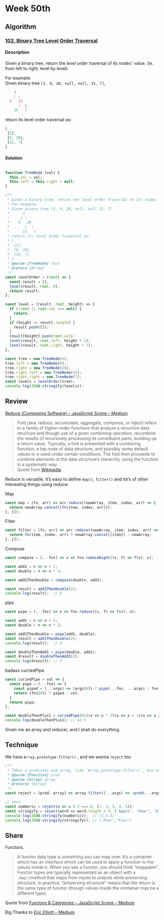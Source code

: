 # Week 50th
## Algorithm

### [102. Binary Tree Level Order Traversal](https://leetcode.com/problems/binary-tree-level-order-traversal/description/)

#### Description

Given a binary tree, return the *level order* traversal of its nodes' value. (ie. from left to right, level by level).

For example:  
Given binary tree `[3, 9, 20, null, null, 15, 7]`,

```javascript
    3
    / \
  9   20
      /  \
    15   7
```

return its level order traversal as:

```javascript
[
 [3],
 [9, 20],
 [15, 7]
]
```

#### Solution

```javascript

function TreeNode (val) {
  this.val = val;
  this.left = this.right = null;
}

/**
 * Given a binary tree, return the level order traversal of its nodes' values. (ie, from left to right, level by level).
 * For example:
 * Given binary tree [3, 9, 20, null, null 15, 7]
 *      3
 *     / \
 *    9   20
 *       /  \
 *      15   7
 * return its level order traversal as:
 * [
 *  [3],
 *  [9, 20],
 *  [15, 7]
 * ]
 * @param {TreeNode} root
 * @return {Array}
 */
const levelOrder = (root) => {
  const result = [];
  level(result, root, 0);
  return result;
};

const level = (result, root, height) => {
  if (!root || root.val === null) {
    return;
  }
  if (height >= result.length) {
    result.push([]);
  }
  result[height].push(root.val);
  level(result, root.left, height + 1);
  level(result, root.right, height + 1);
};

const tree = new TreeNode(3);
tree.left = new TreeNode(9);
tree.right = new TreeNode(20);
tree.right.left = new TreeNode(15);
tree.right.right = new TreeNode(7);
const levels = levelOrder(tree);
console.log(JSON.stringify(levels));
```

## Review

[Reduce (Composing Software) – JavaScript Scene – Medium](https://medium.com/javascript-scene/reduce-composing-software-fe22f0c39a1d)

> Fold (aka: reduce, accumulate, aggregate, compress, or inject) refers to a family of higher-order functions that analyze a recursive data structure and though use of a given combining operation, recombine the results of recursively processing its constituent parts, building up a return value. Typically, a fold is presented with a combining function, a top node of data structure, and possibly some default values to e used under certain conditions. The fold then proceeds to combine elements of the data structure’s hierarchy, using the function in a systematic way.  
Quote from [Wikipedia](https://en.wikipedia.org/wiki/Fold_\(higher-order_function\))

Reduce is versatile, It’s easy to define `map()`, `filter()` and lot’s of other interesting things using reduce:

Map
```javascript
const map = (fn, arr) => arr.reduce((newArray, item, index, arr) => {
  return newArray.concat([fn(item, index, arr)]);
}, []);
```

Filter
```javascript
const filter = (fn, arr) => arr.reduce((newArray, item, index, arr) => {
  return fn(item, index, arr) ? newArray.concat([item]) : newArray;
}, []);
```

Compose
```javascript
const compose = (...fns) => x => fns.reduceRight((v, f) => f(v), x);

const add1 = n => n + 1;
const double = n => n * 2;

const add1ThenDouble = compose(double, add1);

const result = add1ThenDouble(2);
console.log(result);  // 6
```

pipe
```javascript
const pipe = (...fns) => x => fns.reduce((v, f) => f(v), x);

const add1 = n => n + 1;
const double = n => n * 2;

const add1ThenDouble = pipe(add1, double);
const result = add1ThenDouble(2);
console.log(result);  // 6

const doubleThenAdd1 = pipe(double, add1);
const dresult = doubleThenAdd1(2);
console.log(dresult); // 5
```

badass curriedPipe
```javascript
const curiedPipe = val => {
  const pipe = (...fns) => {
    const piped = (...args) => (args[0]) ? pipe(...fns, ...args) : fns.reduce((x, fn) => fn(x), val);
    return (fns[0]) ? piped : val;
  }
  return pipe;
};

const doubleThenPlus1 = curiedPipe(42)(x => x * 2)(x => x + 1)(x => x / 2)();
console.log(doubleThenPlus1); // 42.5
```

Given me an array and reducer, and I shall do everything.  

## Technique

We have `Array.prototype.filter()` , and we wanna `reject` too
```javascript
/**
 * Takes a predicate and array, like `Array.prototype.filter()`, but only keeps `x` if `pred(x) === false`.
 * @param {Function} pred
 * @param {Array} array
 * @returns {Array}
 */
const reject = (pred, array) => array.filter((...args) => !pred(...args));

// test
const numberic = reject(x => x % 2 === 0, [1, 2, 3, 4, 5]);
const stringify = reject(word => word.length > 4, ['Apple', 'Pear', 'Kiwi', 'Banana']);
console.log(JSON.stringify(numberic));  // [1,3,5]
console.log(JSON.stringify(stringify)); // ["Pear","Kiwi"]
```

## Share

Functors.  

> A functor data type is something you can map over. It’s a container which has an interface which can be used to apply a function to the values inside it. When you see a functor, you should think “mappable”. Functor types are typically represented as an object with a `.map()`method that maps from inputs to outputs while preserving structure. In practice, “preserving structure” means that the return is the same type of functor (though values inside the container may be a different type).  

Quote from [Functors & Categories – JavaScript Scene – Medium](https://medium.com/javascript-scene/functors-categories-61e031bac53f)

Big Thanks to [Eric Elliott – Medium](https://medium.com/@_ericelliott?source=post_header_lockup)

